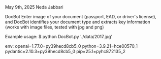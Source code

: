May 9th, 2025
Neda Jabbari


DocBot
Enter image of your document (passport, EAD, or driver's license), and DocBot identifies your document type and extracts key information (works with image files, tested with jpg and png)

Example usage: $ python DocBot.py './data/2017.jpg'

env:
openai=1.77.0=py39hecd8cb5_0
python=3.9.21=hce00570_1
pydantic=2.10.3=py39hecd8cb5_0
pip=25.1=pyhc872135_2